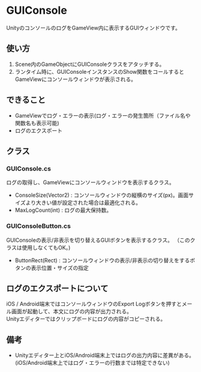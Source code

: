 GUIConsole
==========

UnityのコンソールのログをGameView内に表示するGUIウィンドウです。

## 使い方
1. Scene内のGameObjectにGUIConsoleクラスをアタッチする。
1. ランタイム時に、GUIConsoleインスタンスのShow関数をコールするとGameViewにコンソールウィンドウが表示される。

## できること
* GameViewでログ・エラーの表示(ログ・エラーの発生箇所（ファイル名や関数名も表示可能)
* ログのエクスポート

## クラス
### GUIConsole.cs
ログの取得し、GameViewにコンソールウィンドウを表示するクラス。
* ConsoleSize(Vector2) : コンソールウィンドウの縦横のサイズ(px)。画面サイズより大きい値が設定された場合は最適化される。
* MaxLogCount(int) : ログの最大保持数。

### GUIConsoleButton.cs
GUIConsoleの表示/非表示を切り替えるGUIボタンを表示するクラス。
（このクラスは使用しなくてもOK。)
* ButtonRect(Rect) : コンソールウィンドウの表示/非表示の切り替えをするボタンの表示位置・サイズの指定

## ログのエクスポートについて
iOS / Android端末ではコンソールウィンドウのExport Logボタンを押すとメール画面が起動して、本文にログの内容が出力される。  
Unityエディターではクリップボードにログの内容がコピーされる。

## 備考
* Unityエディター上とiOS/Android端末上ではログの出力内容に差異がある。  
(iOS/Android端末上ではログ・エラーの行数までは特定できない)











